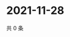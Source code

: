 # 2021-11-28

共 0 条

<!-- BEGIN WEIBO -->
<!-- 最后更新时间 Sun Nov 28 2021 01:09:33 GMT+0800 (China Standard Time) -->

<!-- END WEIBO -->
